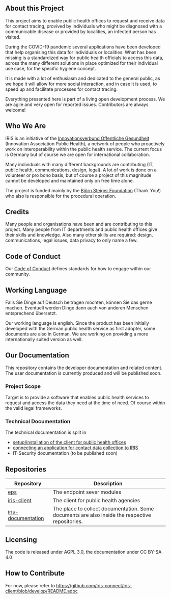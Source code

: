 ## About this Project

This project aims to enable public health offices to request and receive data for contact tracing, provived by individuals who might be diagnosed with a communicable disease or provided by localities, an infected person has visited.

During the COVID-19 pandemic several applications have been developed that help organising this data for individuals or localities. What has been missing is a standardized way for public health officials to access this data, across the many different solutions in place optimized for their individual use case, for the specific hygiene concept.

It is made with a lot of enthusiasm and dedicated to the general public, as we hope it will allow for more social interaction, and in case it is used, to speed up and facilitate processes for contact tracing.

Everything presented here is part of a living open development process. We are agile and very open for reported issues. Contributors are always welcome!

## Who We Are

IRIS is an initiative of the [Innovationsverbund Öffentliche Gesundheit](https://inoeg.de) (Innovation Association Public Health), a network of people who proactively work on interoperability within the public health service. The current focus is Germany but of course we are open for international collaboration.

Many individuals with many different backgrounds are contributing (IT, public health, communications, design, legal). A lot of work is done on a volunteer or pro bono basis, but of course a project of this magnitude cannot be developed and maintained only on free time alone.

The project is funded mainly by the [Björn Steiger Foundation](https://steiger-stiftung.de) (Thank You!) who also is responsible for the procedural operation.

## Credits

Many people and organisations have been and are contributing to this project. Many people from IT departments and public health offices give their skills and knowledge. Also many other skills are required: design, communications, legal issues, data privacy to only name a few.

## Code of Conduct

Our [Code of Conduct](/CODE_OF_CONDUCT_community) defines standards for how to engage within our community.

## Working Language

Falls Sie Dinge auf Deutsch beitragen möchten, können Sie das gerne machen. Eventuell werden Dinge dann auch von anderen Menschen entsprechend übersetzt.

Our working language is english. Since the product has been initially developed with the German public health service as first adopter, some documents are also in German. We are working on providing a more internationally suited version as well.


## Our Documentation

This repository contains the developer documentation and related content. The user documentation is currently produced and will be published soon.

### Project Scope

Target is to provide a software that enables public health services to request and access the data they need at the time of need. Of course within the valid legal frameworks.

### Technical Documentation

The technical documentation is split in
* [setup/installation of the client for public health offices](https://github.com/iris-connect/iris-client/blob/develop/infrastructure/deployment/Installation.md)
* [connecting an application for contact data collection to IRIS](/connect_your_app_to_IRIS) 
* IT-Security documentation (to be published soon)

## Repositories

| Repository                | Description                                                                  |
| ------------------------- | ---------------------------------------------------------------------------- |
| [eps](https://github.com/iris-connect/eps)  | The endpoint sever modules                                 |
| [iris-client](https://github.com/iris-connect/iris-client)  | The client for public health agencies     |
| [iris-documentation](https://github.com/iris-connect/iris-documentation)  | The place to collect documentation. Some documents are also inside the respective repositories. |



## Licensing

The code is released under AGPL 3.0, the documentation under CC BY-SA 4.0

## How to Contribute

For now, please refer to
https://github.com/iris-connect/iris-client/blob/develop/README.adoc
